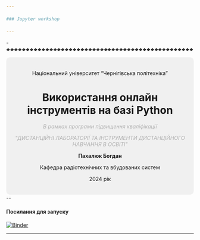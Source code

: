 ```yaml
---

### Jupyter workshop

---
```


-<img src="Separator.png" alt="drawing"/>


<div style="text-align: center; background-color: #f0f0f0; padding: 20px; border-radius: 10px;">

<p style="text-align: center;"> Національний університет “Чернігівська політехніка”</p>

# Використання онлайн інструментів на базі Python

<p style="text-align: center; color: #B0B0B0;"> <i> В рамках програми підвищення кваліфікації </i> </p>
<p style="text-align: center; color: #B0B0B0;"> <i> "ДИСТАНЦІЙНІ ЛАБОРАТОРІЇ ТА ІНСТРУМЕНТИ ДИСТАНЦІЙНОГО НАВЧАННЯ В ОСВІТІ" </i> </p>

<p style="text-align: center;"><b> Пахалюк Богдан </b></p>
<p style="text-align: center;"> Кафедра радіотехнічних та вбудованих систем</p>

<p style="text-align: center;"> 2024 рік</p>

</div>--

#### Посилання для запуску

[![Binder](https://mybinder.org/badge_logo.svg)](https://mybinder.org/v2/gh/vim4all/Jupyter_workshop/HEAD)

---
